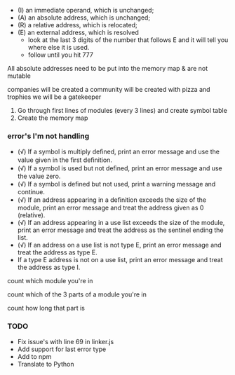 - (I) an immediate operand, which is unchanged;
- (A) an absolute address, which is unchanged;
- (R) a relative address, which is relocated;
- (E) an external address, which is resolved
  - look at the last 3 digits of the number that follows E and it will tell you where else it is used.
  - follow until you hit 777


All absolute addresses need to be put into the memory map & are not mutable


companies will be created
a community will be created with pizza and trophies
we will be a gatekeeper


1. Go through first lines of modules (every 3 lines) and create symbol table
2. Create the memory map


### error's I'm not handling
- (√) If a symbol is multiply deﬁned, print an error message and use the value given in the ﬁrst deﬁnition.
- (√) If a symbol is used but not deﬁned, print an error message and use the value zero.
- (√) If a symbol is deﬁned but not used, print a warning message and continue.
- (√) If an address appearing in a deﬁnition exceeds the size of the module, print an error message and treat the address
given as 0 (relative).
- (√) If an address appearing in a use list exceeds the size of the module, print an error message and treat the address
as the sentinel ending the list.
- (√) If an address on a use list is not type E, print an error message and treat the address as type E.
- If a type E address is not on a use list, print an error message and treat the address as type I.


count which module you're in

count which of the 3 parts of a module you're in

count how long that part is




### TODO
- Fix issue's with line 69 in linker.js
- Add support for last error type
- Add to npm
- Translate to Python